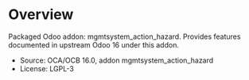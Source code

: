 # Overview

Packaged Odoo addon: mgmtsystem_action_hazard. Provides features documented in upstream Odoo 16 under this addon.

- Source: OCA/OCB 16.0, addon mgmtsystem_action_hazard
- License: LGPL-3
